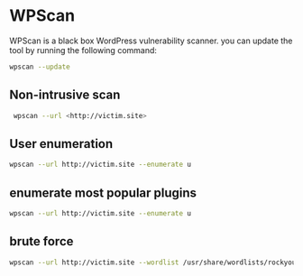 # WPScan

WPScan is a black box WordPress vulnerability scanner.
you can update the tool by running the following command:

```bash
wpscan --update
```

## Non-intrusive scan

```bash
 wpscan --url <http://victim.site>
```

## User enumeration

```bash
wpscan --url http://victim.site --enumerate u
```

## enumerate most popular plugins

```bash
wpscan --url http://victim.site --enumerate u
```

## brute force

```bash
wpscan --url http://victim.site --wordlist /usr/share/wordlists/rockyou.txt --username admin
```
